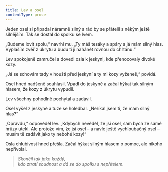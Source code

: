 ```yaml
---
title: Lev a osel
contentType: prose
---
```


<section>

Jeden osel si připadal náramně silný a rád by se přátelil s někým ještě silnějším. Tak se dostal do spolku se lvem.

„Budeme lovit spolu,“ navrhl mu. „Ty máš tesáky a spáry a já mám silný hlas. Vyplaším zvěř z úkrytu a budu ti ji nahánět rovnou do chřtánu.“

Lev spokojeně zamručel a dovedl osla k jeskyni, kde přenocovaly divoké kozy.

„Já se schovám tady v houští před jeskyní a ty mi kozy vyženeš,“ povídá.

Osel hned nadšeně souhlasil. Vpadl do jeskyně a začal hýkat tak silným hlasem, že kozy z úkrytu vypudil.

Lev všechny pohodlně pochytal a zadávil.

Osel vyšel z jeskyně a tuze se holedbal. „Neříkal jsem ti, že mám silný hlas?“

„Opravdu,“ odpověděl lev. „Kdybych nevěděl, že jsi osel, sám bych ze samé hrůzy utekl. Ale protože vím, že jsi osel – a navíc ještě vychloubačný osel – musím tě zadávit jako ty nebohé kozy!“

Osla chlubivost hned přešla. Začal hýkat silným hlasem o pomoc, ale nikoho nepřivolal.

</section>

<section>

> _Skončil tak jako každý,  
> kdo ztratí soudnost a dá se do spolku s nepřítelem._

</section>
